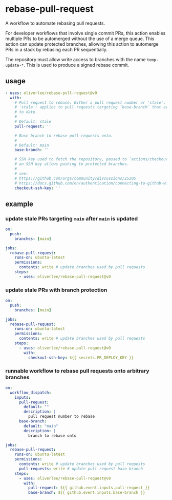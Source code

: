 # rebase-pull-request

A workflow to automate rebasing pull requests.

For developer workflows that involve single commit PRs, this action enables
multiple PRs to be automerged without the use of a merge queue. This action can
update protected branches, allowing this action to automerge PRs in a stack by
rebasing each PR sequentially.

The repository must allow write access to branches with the name
`temp-update-*`. This is used to produce a signed rebase commit.

## usage

```yml
- uses: oliverlee/rebase-pull-request@v0
  with:
    # Pull request to rebase. Either a pull request number or 'stale'.
    # 'stale': applies to pull requests targeting `base-branch` that are not up
    # to date.
    #
    # Default: stale
    pull-request: ''

    # Base branch to rebase pull requests onto.
    #
    # Default: main
    base-branch: ''

    # SSH key used to fetch the repository, passed to `actions/checkout`. Use of
    # an SSH key allows pushing to protected branches.
    #
    # see:
    # https://github.com/orgs/community/discussions/25305
    # https://docs.github.com/en/authentication/connecting-to-github-with-ssh/managing-deploy-keys#set-up-deploy-keys
    checkout-ssh-key: ''
```


## example

### update stale PRs targeting `main` after `main` is updated
```yml
on:
  push:
    branches: [main]

jobs:
  rebase-pull-request:
    runs-on: ubuntu-latest
    permissions:
      contents: write # update branches used by pull requests
    steps:
      - uses: oliverlee/rebase-pull-request@v0
```

### update stale PRs with branch protection
```yml
on:
  push:
    branches: [main]

jobs:
  rebase-pull-request:
    runs-on: ubuntu-latest
    permissions:
      contents: write # update branches used by pull requests
    steps:
      - uses: oliverlee/rebase-pull-request@v0
        with:
          checkout-ssh-key: ${{ secrets.PR_DEPLOY_KEY }}
```

### runnable workflow to rebase pull requests onto arbitrary branches
```yml
on:
  workflow_dispatch:
    inputs:
      pull-request:
        default: ""
        description: |
          pull request number to rebase
      base-branch:
        default: "main"
        description: |
          branch to rebase onto

jobs:
  rebase-pull-request:
    runs-on: ubuntu-latest
    permissions:
      contents: write # update branches used by pull requests
      pull-requests: write # update pull request base branch
    steps:
      - uses: oliverlee/rebase-pull-request@v0
        with:
          pull-request: ${{ github.event.inputs.pull-request }}
          base-branch: ${{ github.event.inputs.base-branch }}
```
